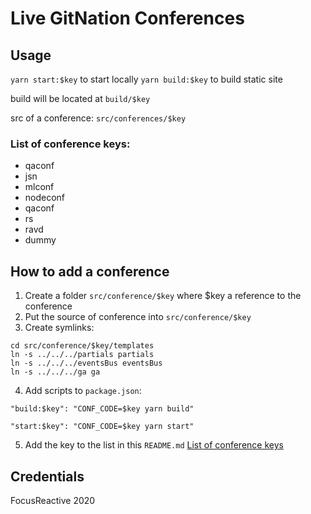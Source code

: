 # Live GitNation Conferences

## Usage

`yarn start:$key` to start locally
`yarn build:$key` to build static site

build will be located at `build/$key`

src of a conference: `src/conferences/$key`

### List of conference keys:

- qaconf
- jsn
- mlconf
- nodeconf
- qaconf
- rs
- ravd
- dummy

## How to add a conference

1. Create a folder `src/conference/$key` where $key a reference to the conference
2. Put the source of conference into `src/conference/$key`
3. Create symlinks:

```shell
cd src/conference/$key/templates
ln -s ../../../partials partials
ln -s ../../../eventsBus eventsBus
ln -s ../../../ga ga
```

4. Add scripts to `package.json`:

`"build:$key": "CONF_CODE=$key yarn build"`

`"start:$key": "CONF_CODE=$key yarn start"`

5. Add the key to the list in this `README.md` [List of conference keys](#list-of-conference-keys)


## Credentials

FocusReactive 2020

